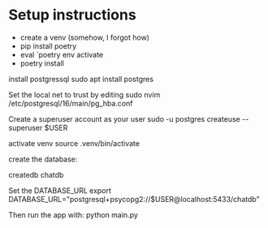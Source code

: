 # Setup instructions

* create a venv (somehow, I forgot how)
* pip install poetry
* eval `poetry env activate
* poetry install

install postgressql
sudo apt install postgres

Set the local net to trust by editing
sudo nvim /etc/postgresql/16/main/pg_hba.conf

Create a superuser account as your user
sudo -u postgres createuse --superuser $USER

activate venv
source .venv/bin/activate

create the database:

createdb chatdb

Set the DATABASE_URL
export DATABASE_URL="postgresql+psycopg2://$USER@localhost:5433/chatdb"

Then run the app with:
python main.py
